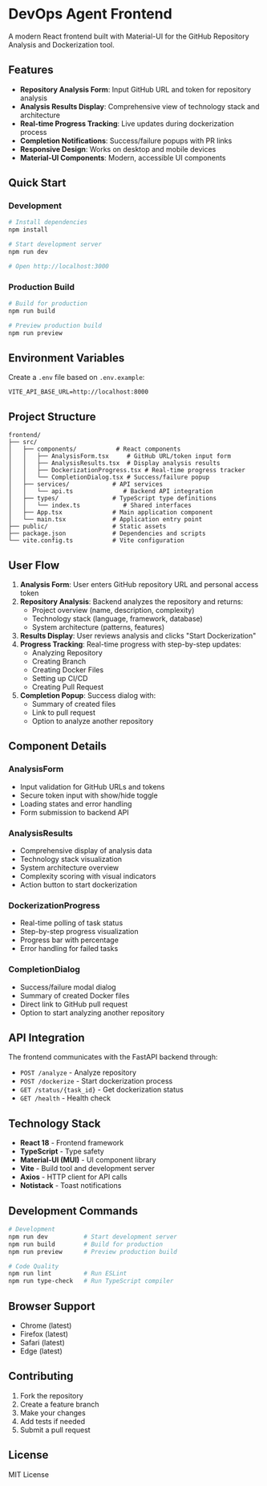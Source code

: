 # DevOps Agent Frontend

A modern React frontend built with Material-UI for the GitHub Repository Analysis and Dockerization tool.

## Features

- **Repository Analysis Form**: Input GitHub URL and token for repository analysis
- **Analysis Results Display**: Comprehensive view of technology stack and architecture
- **Real-time Progress Tracking**: Live updates during dockerization process
- **Completion Notifications**: Success/failure popups with PR links
- **Responsive Design**: Works on desktop and mobile devices
- **Material-UI Components**: Modern, accessible UI components

## Quick Start

### Development

```bash
# Install dependencies
npm install

# Start development server
npm run dev

# Open http://localhost:3000
```

### Production Build

```bash
# Build for production
npm run build

# Preview production build
npm run preview
```

## Environment Variables

Create a `.env` file based on `.env.example`:

```env
VITE_API_BASE_URL=http://localhost:8000
```

## Project Structure

```
frontend/
├── src/
│   ├── components/           # React components
│   │   ├── AnalysisForm.tsx     # GitHub URL/token input form
│   │   ├── AnalysisResults.tsx  # Display analysis results
│   │   ├── DockerizationProgress.tsx # Real-time progress tracker
│   │   └── CompletionDialog.tsx # Success/failure popup
│   ├── services/            # API services
│   │   └── api.ts              # Backend API integration
│   ├── types/               # TypeScript type definitions
│   │   └── index.ts            # Shared interfaces
│   ├── App.tsx              # Main application component
│   └── main.tsx             # Application entry point
├── public/                  # Static assets
├── package.json             # Dependencies and scripts
└── vite.config.ts           # Vite configuration
```

## User Flow

1. **Analysis Form**: User enters GitHub repository URL and personal access token
2. **Repository Analysis**: Backend analyzes the repository and returns:
   - Project overview (name, description, complexity)
   - Technology stack (language, framework, database)
   - System architecture (patterns, features)
3. **Results Display**: User reviews analysis and clicks "Start Dockerization"
4. **Progress Tracking**: Real-time progress with step-by-step updates:
   - Analyzing Repository
   - Creating Branch
   - Creating Docker Files
   - Setting up CI/CD
   - Creating Pull Request
5. **Completion Popup**: Success dialog with:
   - Summary of created files
   - Link to pull request
   - Option to analyze another repository

## Component Details

### AnalysisForm
- Input validation for GitHub URLs and tokens
- Secure token input with show/hide toggle
- Loading states and error handling
- Form submission to backend API

### AnalysisResults
- Comprehensive display of analysis data
- Technology stack visualization
- System architecture overview
- Complexity scoring with visual indicators
- Action button to start dockerization

### DockerizationProgress
- Real-time polling of task status
- Step-by-step progress visualization
- Progress bar with percentage
- Error handling for failed tasks

### CompletionDialog
- Success/failure modal dialog
- Summary of created Docker files
- Direct link to GitHub pull request
- Option to start analyzing another repository

## API Integration

The frontend communicates with the FastAPI backend through:

- `POST /analyze` - Analyze repository
- `POST /dockerize` - Start dockerization process
- `GET /status/{task_id}` - Get dockerization status
- `GET /health` - Health check

## Technology Stack

- **React 18** - Frontend framework
- **TypeScript** - Type safety
- **Material-UI (MUI)** - UI component library
- **Vite** - Build tool and development server
- **Axios** - HTTP client for API calls
- **Notistack** - Toast notifications

## Development Commands

```bash
# Development
npm run dev          # Start development server
npm run build        # Build for production
npm run preview      # Preview production build

# Code Quality
npm run lint         # Run ESLint
npm run type-check   # Run TypeScript compiler
```

## Browser Support

- Chrome (latest)
- Firefox (latest)
- Safari (latest)
- Edge (latest)

## Contributing

1. Fork the repository
2. Create a feature branch
3. Make your changes
4. Add tests if needed
5. Submit a pull request

## License

MIT License